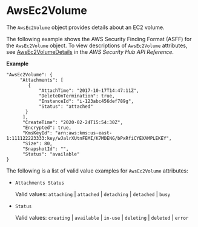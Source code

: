 # AwsEc2Volume<a name="asff-resourcedetails-awsec2volume"></a>

The `AwsEc2Volume` object provides details about an EC2 volume\.

The following example shows the AWS Security Finding Format \(ASFF\) for the `AwsEc2Volume` object\. To view descriptions of `AwsEc2Volume` attributes, see [AwsEc2VolumeDetails](https://docs.aws.amazon.com/securityhub/1.0/APIReference/API_AwsEc2VolumeDetails.html) in the *AWS Security Hub API Reference*\.

**Example**

```
"AwsEc2Volume": {
     "Attachments": [
        {
            "AttachTime": "2017-10-17T14:47:11Z",
            "DeleteOnTermination": true,
            "InstanceId": "i-123abc456def789g",
            "Status": "attached"
       }
      ],
      "CreateTime": "2020-02-24T15:54:30Z",
      "Encrypted": true,
      "KmsKeyId": "arn:aws:kms:us-east-1:111122223333:key/wJalrXUtnFEMI/K7MDENG/bPxRfiCYEXAMPLEKEY",
      "Size": 80,
      "SnapshotId": "",
      "Status": "available"
}
```

The following is a list of valid value examples for `AwsEc2Volume` attributes:
+ `Attachments Status`

  Valid values: `attaching` \| `attached` \| `detaching` \| `detached` \| `busy`
+ `Status`

  Valid values: `creating` \| `available` \| `in-use` \| `deleting` \| `deleted` \| `error`